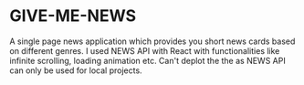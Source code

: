 # GIVE-ME-NEWS

A single page news application which provides you short news cards based on different genres. I used NEWS API with React with functionalities like infinite scrolling, loading animation etc. Can't deplot the the as NEWS API can only be used for local projects.
